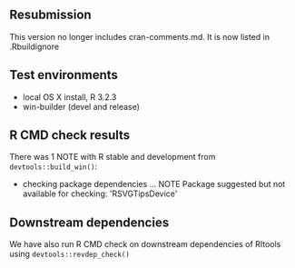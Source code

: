 ## Resubmission
This version no longer includes cran-comments.md. It is now listed in .Rbuildignore

## Test environments
* local OS X install, R 3.2.3
* win-builder (devel and release)

## R CMD check results

There was 1 NOTE with R stable and development from `devtools::build_win()`:

* checking package dependencies ... NOTE
  Package suggested but not available for checking: 'RSVGTipsDevice'

## Downstream dependencies

We have also run R CMD check on downstream dependencies of RItools using `devtools::revdep_check()`


